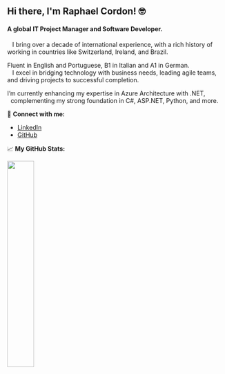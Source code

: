 ## Hi there, I'm Raphael Cordon! 🤓

#### A global IT Project Manager and Software Developer.<br>
&nbsp;&nbsp; I bring over a decade of international experience, with a rich history of working in countries like Switzerland, Ireland, and Brazil.<br> 

Fluent in English and Portuguese, B1 in Italian and A1 in German.<br>
&nbsp;&nbsp; I excel in bridging technology with business needs, leading agile teams, and driving projects to successful completion. 

I’m currently enhancing my expertise in Azure Architecture with .NET,<br>
&nbsp; complementing my strong foundation in C#, ASP.NET, Python, and more.

🔗 **Connect with me:**  
  - [LinkedIn](https://linkedin.com/in/raphael-cordon)  
  - [GitHub](https://github.com/raphaelcordon)  

📈 **My GitHub Stats:**

<div>
  <a href="https://github.com/raphaelcordon">
    <img width=35% src="https://github-readme-stats.vercel.app/api/top-langs/?username=raphaelcordon&theme=github_dark">
  </a>
</div>
